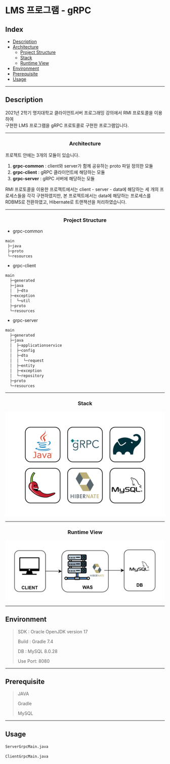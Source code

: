 # LMS 프로그램 - gRPC

## Index
- [Description](#description)
- [Architecture](#p-aligncenter-architecture-p)
  - [Project Structure](#p-aligncenter-project-structure-p)
  - [Stack](#p-aligncenter-stack-p)
  - [Runtime View](#p-aligncenter-runtime-view-p)
- [Environment](#environment)
- [Prerequisite](#prerequisite)
- [Usage](#usage)

***

## Description
2021년 2학기 명지대학교 클라이언트서버 프로그래밍 강의에서 RMI 프로토콜을 이용하여  
구현한 LMS 프로그램을 gRPC 프로토콜로 구현한 프로그램입니다.

***

### <p align="center">Architecture</p>
프로젝트 안에는 3개의 모듈이 있습니다.
1. **grpc-common** : client와 server가 함께 공유하는 proto 파일 정의한 모듈
2. **grpc-client** : gRPC 클라이언트에 해당하는 모듈
3. **grpc-server** : gRPC 서버에 해당하는 모듈

RMI 프로토콜을 이용한 프로젝트에서는 client - server - data에 해당하는 세 개의 프로세스들을 각각 구현하였지만, 
본 프로젝트에서는 data에 해당하는 프로세스를 RDBMS로 전환하였고, Hibernate로 트랜잭션을 처리하였습니다.

***

### <p align="center">Project Structure</p>
- grpc-common
````
main
 ├─java
 ├─proto
 └─resources
````
- grpc-client
````
main
  ├─generated
  ├─java
  │  ├─dto
  ├─exception
  │  └─util
  ├─proto
  └─resources
````
- grpc-server
````
main
  ├─generated
  ├─java
  │  ├─applicationservice
  │  ├─config
  │  ├─dto
  │  │  └─request
  │  ├─entity
  │  ├─exception
  │  └─repository
  ├─proto
  └─resources
````

***

### <p align="center">Stack</p>
![stack.png](readme.img/stack.png)

***

### <p align="center">Runtime View</p>
![img.png](readme.img/runview_img.png)

***

## Environment
> SDK : Oracle OpenJDK version 17  
> 
> Build : Gradle 7.4  
> 
> DB : MySQL 8.0.28
> 
> Use Port: 8080
 
***

## Prerequisite
> JAVA  
> 
> Gradle  
> 
> MySQL

***

## Usage
`ServerGrpcMain.java`  

`ClientGrpcMain.java`
